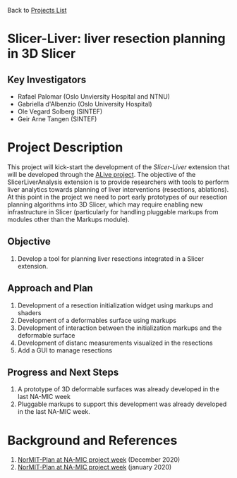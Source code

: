 Back to [Projects List](../../README.md#ProjectsList)

# Slicer-Liver: liver resection planning in 3D Slicer

## Key Investigators

- Rafael Palomar (Oslo Unviersity Hospital and NTNU)
- Gabriella d'Albenzio (Oslo University Hospital)
- Ole Vegard Solberg (SINTEF)
- Geir Arne Tangen (SINTEF)

# Project Description

<!-- Add a short paragraph describing the project. -->

This project will kick-start the development of the *Slicer-Liver* extension that will be developed through the [ALive project](https://alive-research.no). The objective of the SlicerLiverAnalysis extension is to provide researchers with tools to perform liver analytics towards planning of liver interventions (resections, ablations). At this point in the project we need to port early prototypes of our resection planning algorithms into 3D Slicer, which may require enabling new infrastructure in Slicer (particularly for handling pluggable markups from modules other than the Markups module). 

## Objective

<!-- Describe here WHAT you would like to achieve (what you will have as end result). -->

1. Develop a tool for planning liver resections integrated in a Slicer extension.

## Approach and Plan

<!-- Describe here HOW you would like to achieve the objectives stated above. -->

1. Development of a resection initialization widget using markups and shaders
1. Development of a deformables surface using markups
1. Development of interaction between the initialization markups and the deformable surface
1. Development of distanc measurements visualized in the resections
1. Add a GUI to manage resections

## Progress and Next Steps

<!-- Update this section as you make progress, describing of what you have ACTUALLY DONE. If there are specific steps that you could not complete then you can describe them here, too. -->

1. A prototype of 3D deformable surfaces was already developed in the last NA-MIC week
1. Pluggable markups to support this development was already developed in the last NA-MIC week.

# Background and References
1. [NorMIT-Plan at NA-MIC project week](https://projectweek.na-mic.org/PW34_2020_Virtual/Projects/SlicerLiverAnalysis/) (December 2020)
1. [NorMIT-Plan at NA-MIC project week](https://projectweek.na-mic.org/PW33_2020_GranCanaria/Projects/NorMIT-Plan/) (january 2020)

